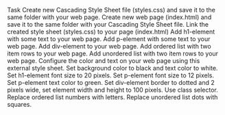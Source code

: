 Task
    Create new Cascading Style Sheet file (styles.css) and save it to the same folder with your web page.
    Create new web page (index.html) and save it to the same folder with your Cascading Style Sheet file.
        Link the created style sheet (styles.css) to your page (index.html)
        Add h1-element with some text to your web page.
        Add p-element with some text to your web page.
        Add div-element to your web page.
        Add ordered list with two item rows to your web page.
        Add unordered list with two item rows to your web page.
    Configure the color and text on your web page using this external style sheet.
        Set background color to black and text color to white.
        Set h1-element font size to 20 pixels.
        Set p-element font size to 12 pixels.
        Set p-element text color to green.
        Set div-element border to dotted and 2 pixels wide, set element width and height to 100 pixels. Use class selector.
        Replace ordered list numbers with letters.
        Replace unordered list dots with squares.
